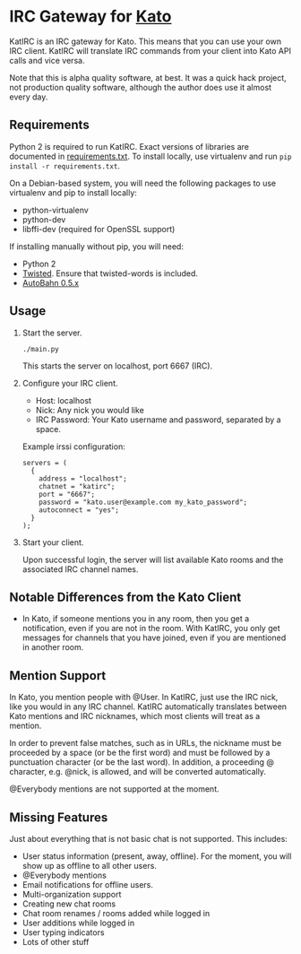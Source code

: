 # IRC Gateway for [Kato](https://kato.im/)

KatIRC is an IRC gateway for Kato. This means that you can use your own IRC
client. KatIRC will translate IRC commands from your client into Kato API
calls and vice versa.

Note that this is alpha quality software, at best. It was a quick hack
project, not production quality software, although the author does use it
almost every day.

## Requirements

Python 2 is required to run KatIRC. Exact versions of libraries are documented
in [requirements.txt](requirements.txt). To install locally, use virtualenv and
run `pip install -r requirements.txt`.

On a Debian-based system, you will need the following packages to use
virtualenv and pip to install locally:

- python-virtualenv
- python-dev
- libffi-dev (required for OpenSSL support)

If installing manually without pip, you will need:

- Python 2
- [Twisted](http://www.twistedmatrix.com/). Ensure that twisted-words is
  included.
- [AutoBahn 0.5.x](http://autobahn.ws/python/)

## Usage

1. Start the server.

    ```
    ./main.py
    ```

    This starts the server on localhost, port 6667 (IRC).

2. Configure your IRC client.
    - Host: localhost
    - Nick: Any nick you would like
    - IRC Password: Your Kato username and password, separated by a space.

    Example irssi configuration:

    ```
    servers = (
      {
        address = "localhost";
        chatnet = "katirc";
        port = "6667";
        password = "kato.user@example.com my_kato_password";
        autoconnect = "yes";
      }
    );
    ```

3. Start your client.

    Upon successful login, the server will list available Kato rooms and the
    associated IRC channel names.

## Notable Differences from the Kato Client

- In Kato, if someone mentions you in any room, then you get a notification,
  even if you are not in the room. With KatIRC, you only get messages for
  channels that you have joined, even if you are mentioned in another room.

## Mention Support

In Kato, you mention people with @User. In KatIRC, just use the IRC nick, like
you would in any IRC channel. KatIRC automatically translates between Kato
mentions and IRC nicknames, which most clients will treat as a mention.

In order to prevent false matches, such as in URLs, the nickname must be
proceeded by a space (or be the first word) and  must be followed by a
punctuation character (or be the last word). In addition, a proceeding @
character, e.g. @nick, is allowed, and will be converted automatically.

@Everybody mentions are not supported at the moment.

## Missing Features

Just about everything that is not basic chat is not supported. This includes:

- User status information (present, away, offline). For the moment, you will
  show up as offline to all other users.
- @Everybody mentions
- Email notifications for offline users.
- Multi-organization support
- Creating new chat rooms
- Chat room renames / rooms added while logged in
- User additions while logged in
- User typing indicators
- Lots of other stuff
